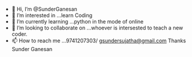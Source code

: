 - 👋 Hi, I’m @SunderGanesan
- 👀 I’m interested in ...learn Coding
- 🌱 I’m currently learning ...python in the mode of online
- 💞️ I’m looking to collaborate on ...whoever is intersested to teach a new coder.
- 📫 How to reach me ...9741207303/ gsundersujatha@gmail.com
 Thanks 
 Sunder Ganesan
<!---
SunderGanesan/SunderGanesan is a ✨ special ✨ repository because its `README.md` (this file) appears on your GitHub profile.

